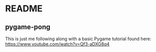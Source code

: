 # README
## pygame-pong

This is just me following along with a basic Pygame tutorial found here: https://www.youtube.com/watch?v=Qf3-aDXG8q4


